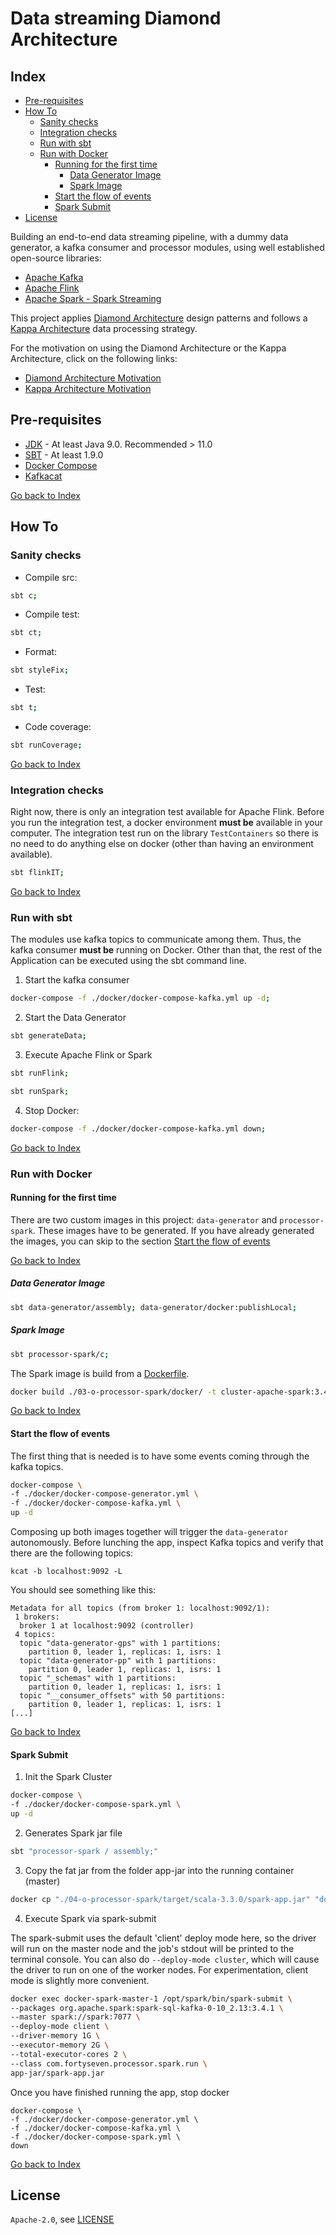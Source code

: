 <h1 id="data-streaming-diamond-architecture">Data streaming Diamond Architecture</h1>

<h2 id="index">Index</h2>

- [Pre-requisites](#pre-requisites)
- [How To](#how-to)
  - [Sanity checks](#sanity-checks)
  - [Integration checks](#integration-checks)
  - [Run with sbt](#run-with-sbt)
  - [Run with Docker](#run-with-docker)
    - [Running for the first time](#running-for-the-first-time)
      - [Data Generator Image](#data-generator-image)
      - [Spark Image](#spark-image)
    - [Start the flow of events](#start-the-flow-of-events)
    - [Spark Submit](#spark-submit)
- [License](#license)

Building an end-to-end data streaming pipeline, with a dummy data generator, a kafka consumer and processor modules,
using well established open-source libraries:

- [Apache Kafka](https://kafka.apache.org/)
- [Apache Flink](https://flink.apache.org/)
- [Apache Spark - Spark Streaming](https://spark.apache.org/docs/latest/streaming-programming-guide.html)

This project applies [Diamond Architecture](https://en.wikipedia.org/wiki/Hexagonal_architecture_(software)) design 
patterns and follows a [Kappa Architecture](https://www.newsletter.swirlai.com/p/sai-13-lambda-vs-kappa-architecture) 
data processing strategy.

For the motivation on using the Diamond Architecture or the Kappa Architecture, click on the following links:

- [Diamond Architecture Motivation](./docs/diamondArchitecture.md)
- [Kappa Architecture Motivation](./docs/kappaArchitecture.md)

<h2 id="pre-requisites">Pre-requisites</h2>

- [JDK](https://openjdk.org/projects/jdk/20/) - At least Java 9.0. Recommended > 11.0
- [SBT](https://www.scala-sbt.org/download.html) - At least 1.9.0
- [Docker Compose](https://docs.docker.com/compose/install/linux/)
- [Kafkacat](https://formulae.brew.sh/formula/kcat)

[Go back to Index](#index)

<h2 id="how-to">How To</h2>

<h3 id="sanity-checks">Sanity checks</h3>

- Compile src:
```bash
sbt c;
```
- Compile test:
```bash
sbt ct;
```
- Format:
```bash
sbt styleFix;
```
- Test:
```bash
sbt t;
```
- Code coverage:
```bash
sbt runCoverage;
```

[Go back to Index](#index)

<h3 id="integration-checks">Integration checks</h3>

Right now, there is only an integration test available for Apache Flink. Before you run the integration test, a docker
environment **must be** available in your computer. The integration test run on the library `TestContainers` so there 
is no need to do anything else on docker (other than having an environment available).

```bash
sbt flinkIT;
```

[Go back to Index](#index)

<h3 id="run-with-sbt">Run with sbt</h3>

The modules use kafka topics to communicate among them. Thus, the kafka consumer **must be** running on Docker.
Other than that, the rest of the Application can be executed using the sbt command line.

1. Start the kafka consumer
```bash
docker-compose -f ./docker/docker-compose-kafka.yml up -d;
```
2. Start the Data Generator
```bash
sbt generateData;
```
3. Execute Apache Flink or Spark
```bash
sbt runFlink;
```
```bash
sbt runSpark;
```
4. Stop Docker:
```bash
docker-compose -f ./docker/docker-compose-kafka.yml down;
```

[Go back to Index](#index)

<h3 id="run-with-docker">Run with Docker</h3>

<h4 id="running-for-the-first-time">Running for the first time</h4>

There are two custom images in this project: `data-generator` and `processor-spark`. These images have to be generated.
If you have already generated the images, you can skip to the section [Start the flow of events](#start-the-flow-of-events) 

[Go back to Index](#index)

<h5 id="data-generator-image">Data Generator Image</h5>

```bash
sbt data-generator/assembly; data-generator/docker:publishLocal;
```

<h5 id="spark-image">Spark Image</h5>

```bash
sbt processor-spark/c;
```

The Spark image is build from a [Dockerfile](./03-o-processor-spark/docker/Dockerfile). 

```bash
docker build ./03-o-processor-spark/docker/ -t cluster-apache-spark:3.4.1;
```

[Go back to Index](#index)

<h4 id="start-the-flow-of-events">Start the flow of events</h4>

The first thing that is needed is to have some events coming through the kafka topics.

```bash
docker-compose \
-f ./docker/docker-compose-generator.yml \
-f ./docker/docker-compose-kafka.yml \
up -d
```
Composing up both images together will trigger the `data-generator` autonomously. Before lunching the app, inspect Kafka
topics and verify that there are the following topics:

```shell
kcat -b localhost:9092 -L
```

You should see something like this:

```
Metadata for all topics (from broker 1: localhost:9092/1):
 1 brokers:
  broker 1 at localhost:9092 (controller)
 4 topics:
  topic "data-generator-gps" with 1 partitions:
    partition 0, leader 1, replicas: 1, isrs: 1
  topic "data-generator-pp" with 1 partitions:
    partition 0, leader 1, replicas: 1, isrs: 1
  topic "_schemas" with 1 partitions:
    partition 0, leader 1, replicas: 1, isrs: 1
  topic "__consumer_offsets" with 50 partitions:
    partition 0, leader 1, replicas: 1, isrs: 1
[...]
```

[Go back to Index](#index)

<h4 id="spark-submit">Spark Submit</h4>

1. Init the Spark Cluster
```bash
docker-compose \
-f ./docker/docker-compose-spark.yml \
up -d
```
2. Generates Spark jar file
```bash
sbt "processor-spark / assembly;"
```

3. Copy the fat jar from the folder app-jar into the running container (master)
```bash
docker cp "./04-o-processor-spark/target/scala-3.3.0/spark-app.jar" "docker-spark-master-1:/opt/spark/app-jar"
```

4. Execute Spark via spark-submit

The spark-submit uses the default 'client' deploy mode here, so the driver will run on the master node and the job's 
stdout will be printed to the terminal console. You can also do `--deploy-mode cluster`, which will cause the driver 
to run on one of the worker nodes. For experimentation, client mode is slightly more convenient.

```bash
docker exec docker-spark-master-1 /opt/spark/bin/spark-submit \
--packages org.apache.spark:spark-sql-kafka-0-10_2.13:3.4.1 \
--master spark://spark:7077 \
--deploy-mode client \
--driver-memory 1G \
--executor-memory 2G \
--total-executor-cores 2 \
--class com.fortyseven.processor.spark.run \
app-jar/spark-app.jar
```

Once you have finished running the app, stop docker
 
```shell
docker-compose \
-f ./docker/docker-compose-generator.yml \
-f ./docker/docker-compose-kafka.yml \
-f ./docker/docker-compose-spark.yml \
down
```
[Go back to Index](#index)

<h2 id="license">License</h2>

`Apache-2.0`, see [LICENSE](LICENSE.md)
